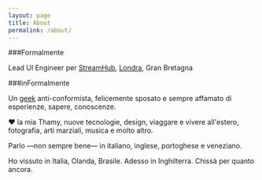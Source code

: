 ```yaml
---
layout: page
title: About
permalink: /about/
---
```


###Formalmente

Lead UI Engineer per [StreamHub], [Londra], Gran Bretagna

###inFormalmente

Un [geek] anti-conformista, felicemente sposato e sempre affamato di esperienze, sapere, conoscenze.

&hearts; la mia Thamy, nuove tecnologie, design, viaggare e vivere all'estero, fotografia, arti marziali, musica e molto altro.

Parlo &mdash;non sempre bene&mdash; in italiano, inglese, portoghese e veneziano.

Ho vissuto in Italia, Olanda, Brasile. Adesso in Inghilterra. Chissà per quanto ancora.


[StreamHub]:  http://streamhub.co.uk
[Londra]:  http://it.wikipedia.org/wiki/Londra
[geek]: http://it.wikipedia.org/wiki/Geek
